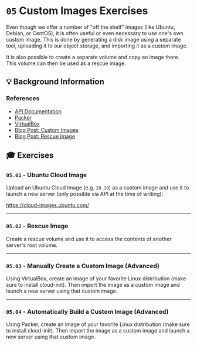 # `05` Custom Images Exercises

Even though we offer a number of "off the shelf" images (like Ubuntu, Debian, or CentOS), it is often useful or even necessary to use one's own custom image. This is done by generating a disk image using a separate tool, uploading it to our object storage, and importing it as a custom image.

It is also possible to create a separate volume and copy an image there. This volume can then be used as a rescue image.

## 💡 Background Information

### References

* [API Documentation](https://api.cloudscale.ch)
* [Packer](https://www.packer.io/)
* [VirtualBox](https://www.virtualbox.org/)
* [Blog Post: Custom Images](https://www.cloudscale.ch/en/news/2020/12/09/flexible-and-efficient-thanks-to-custom-images)
* [Blog Post: Rescue Image](https://www.cloudscale.ch/en/news/2020/01/14/use-your-own-iso-usb-images)

## 🎓 Exercises

### `05.01` - Ubuntu Cloud Image

Upload an Ubuntu Cloud Image (e.g. `20.10`) as a custom image and use it to launch a new server (only possible via API at the time of writing):

https://cloud-images.ubuntu.com/

---

### `05.02` - Rescue Image

Create a rescue volume and use it to access the contents of another server's root volume.

---

### `05.03` - Manually Create a Custom Image (Advanced)

Using VirtualBox, create an image of your favorite Linux distribution (make sure to install cloud-init). Then import the image as a custom image and launch a new server using that custom image.

---

### `05.04` - Automatically Build a Custom Image (Advanced)

Using Packer, create an image of your favorite Linux distribution (make sure to install cloud-init). Then import the image as a custom image and launch a new server using that custom image.


